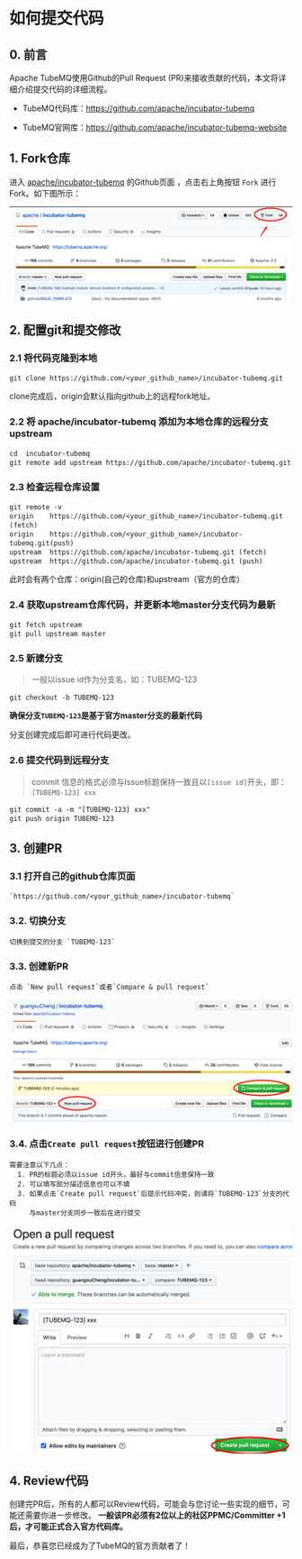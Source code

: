 # 如何提交代码

## 0. 前言
Apache TubeMQ使用Github的Pull Request (PR)来接收贡献的代码，本文将详细介绍提交代码的详细流程。

- TubeMQ代码库：https://github.com/apache/incubator-tubemq

- TubeMQ官网库：https://github.com/apache/incubator-tubemq-website

## 1. Fork仓库

进入 [apache/incubator-tubemq](https://github.com/apache/incubator-tubemq) 的Github页面 ，点击右上角按钮 `Fork` 进行 Fork。如下图所示：

![](../img/github_fork_repository.png)

## 2. 配置git和提交修改

### 2.1 将代码克隆到本地
```shell
git clone https://github.com/<your_github_name>/incubator-tubemq.git
```
clone完成后，origin会默认指向github上的远程fork地址。

### 2.2 将 apache/incubator-tubemq 添加为本地仓库的远程分支upstream
```shell
cd  incubator-tubemq
git remote add upstream https://github.com/apache/incubator-tubemq.git
```
### 2.3 检查远程仓库设置
```shell
git remote -v
origin    https://github.com/<your_github_name>/incubator-tubemq.git (fetch)
origin    https://github.com/<your_github_name>/incubator-tubemq.git(push)
upstream  https://github.com/apache/incubator-tubemq.git (fetch)
upstream  https://github.com/apache/incubator-tubemq.git (push)
```
此时会有两个仓库：origin(自己的仓库)和upstream（官方的仓库）

### 2.4 获取upstream仓库代码，并更新本地master分支代码为最新
```shell
git fetch upstream
git pull upstream master
```
### 2.5 新建分支
> 一般以issue id作为分支名，如：TUBEMQ-123
```shell
git checkout -b TUBEMQ-123
```
**确保分支`TUBEMQ-123`是基于官方master分支的最新代码**

分支创建完成后即可进行代码更改。

### 2.6 提交代码到远程分支
> commit 信息的格式必须与Issue标题保持一致且以`[issue id]`开头，即：`[TUBEMQ-123] xxx`
```shell
git commit -a -m "[TUBEMQ-123] xxx"
git push origin TUBEMQ-123
```
## 3. 创建PR
### 3.1 打开自己的github仓库页面
    `https://github.com/<your_github_name>/incubator-tubemq`
### 3.2. 切换分支
    切换到提交的分支 `TUBEMQ-123`
### 3.3. 创建新PR
    点击 `New pull request`或者`Compare & pull request`
![](../img/new_pull_request.png)
### 3.4. 点击`Create pull request`按钮进行创建PR
    需要注意以下几点：
      1. PR的标题必须以issue id开头，最好与commit信息保持一致
      2. 可以填写部分描述信息也可以不填
      3. 如果点击`Create pull request`后提示代码冲突，则请将`TUBEMQ-123`分支的代码
         与master分支同步一致后在进行提交

![](../img/create_pull_request.png)

## 4. Review代码
创建完PR后，所有的人都可以Review代码，可能会与您讨论一些实现的细节，可能还需要你进一步修改。
**一般该PR必须有2位以上的社区PPMC/Committer +1后，才可能正式合入官方代码库。**

最后，恭喜您已经成为了TubeMQ的官方贡献者了！
